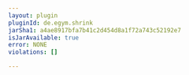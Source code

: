 ```yaml
---
layout: plugin
pluginId: de.egym.shrink
jarSha1: a4ae8917bfa7b41c2d454d8a1f72a743c52192e7
isJarAvailable: true
error: NONE
violations: []

---
```

